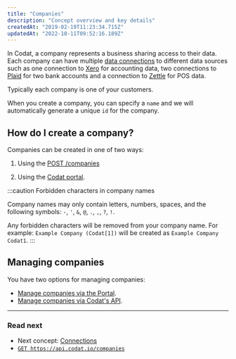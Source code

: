 ```yaml
---
title: "Companies"
description: "Concept overview and key details"
createdAt: "2019-02-19T11:23:34.715Z"
updatedAt: "2022-10-11T09:52:16.189Z"
---
```


In Codat, a company represents a business sharing access to their data. Each company can have multiple [data connections](/core-concepts/connections) to different data sources such as one connection to [Xero](/accounting-xero) for accounting data, two connections to [Plaid](/banking-plaid) for two bank accounts and a connection to [Zettle](/integrations/commerce/zettle/commerce-zettle) for POS data.

Typically each company is one of your customers.

When you create a company, you can specify a `name` and we will automatically generate a unique `id` for the company.

## How do I create a company?

Companies can be created in one of two ways:

1. Using the <a className="external" href="/codat-api#/operations/create-company" target="_blank">POST /companies</a>

2. Using the [Codat portal](/other/portal/companies#add-a-new-company).

:::caution Forbidden characters in company names

Company names may only contain letters, numbers, spaces, and the following symbols: `-`, `'`, `&`, `@`, `.`, `,`, `?`, `!`.

Any forbidden characters will be removed from your company name. For example: `Example Company (Codat[1])` will be created as `Example Company Codat1`.
:::

## Managing companies

You have two options for managing companies:

- [Manage companies via the Portal](/other/portal/companies).
- [Manage companies via Codat's API](/using-the-api/managing-companies-1).

---

### Read next

- Next concept: [Connections](/core-concepts/connections)
- [`GET https://api.codat.io/companies`](/codat-api#/operations/list-companies)

